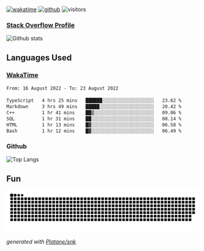 [![wakatime](https://wakatime.com/badge/user/82c377cd-a54c-404c-b7df-177b313ca539.svg)](https://wakatime.com/@82c377cd-a54c-404c-b7df-177b313ca539)
[![github](https://img.shields.io/github/followers/xinthose?logo=github&style=plastic)](https://github.com/alanhamlett?tab=followers)
![visitors](https://visitor-badge.glitch.me/badge?page_id=xinthose&left_color=green&right_color=red)
### [Stack Overflow Profile](https://stackoverflow.com/users/4056146/xinthose)

![Github stats](https://github-readme-stats.vercel.app/api?username=xinthose&show_icons=true&theme=radical&count_private=true)

## Languages Used

### [WakaTime](https://wakatime.com/)
<!--START_SECTION:waka-->

```text
From: 16 August 2022 - To: 23 August 2022

TypeScript   4 hrs 25 mins   ██████░░░░░░░░░░░░░░░░░░░   23.62 %
Markdown     3 hrs 49 mins   █████░░░░░░░░░░░░░░░░░░░░   20.42 %
C++          1 hr 41 mins    ██▒░░░░░░░░░░░░░░░░░░░░░░   09.06 %
SQL          1 hr 31 mins    ██░░░░░░░░░░░░░░░░░░░░░░░   08.14 %
HTML         1 hr 13 mins    █▓░░░░░░░░░░░░░░░░░░░░░░░   06.58 %
Bash         1 hr 12 mins    █▓░░░░░░░░░░░░░░░░░░░░░░░   06.49 %
```

<!--END_SECTION:waka-->

### Github

![Top Langs](https://github-readme-stats.vercel.app/api/top-langs/?username=xinthose)

## Fun
![github contribution grid snake animation](https://raw.githubusercontent.com/xinthose/xinthose/output/github-contribution-grid-snake.svg)

_generated with [Platane/snk](https://github.com/Platane/snk)_
